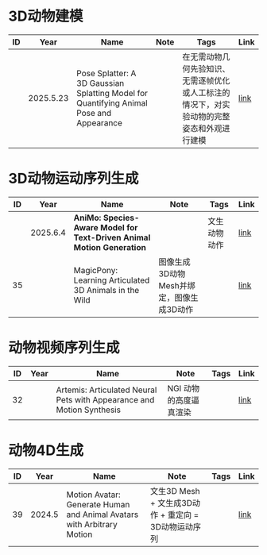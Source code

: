 # 3D动物建模

|ID|Year|Name|Note|Tags|Link|
|---|---|---|---|---|---|
||2025.5.23|Pose Splatter: A 3D Gaussian Splatting Model for Quantifying Animal Pose and Appearance||  在无需动物几何先验知识、无需逐帧优化或人工标注的情况下，对实验动物的完整姿态和外观进行建模  |[link](121.md)|

# 3D动物运动序列生成

|ID|Year|Name|Note|Tags|Link|
|---|---|---|---|---|---|
||2025.6.4|**AniMo: Species-Aware Model for Text-Driven Animal Motion Generation**|| 文生动物动作   |[link](153.md)|
|35||MagicPony: Learning Articulated 3D Animals in the Wild|图像生成3D动物Mesh并绑定，图像生成3D动作||[link](https://caterpillarstudygroup.github.io/ReadPapers/35.html)|

# 动物视频序列生成

|ID|Year|Name|Note|Tags|Link|
|---|---|---|---|---|---|
|32||Artemis: Articulated Neural Pets with Appearance and Motion Synthesis|NGI 动物的高度逼真渲染||[link](https://caterpillarstudygroup.github.io/ReadPapers/32.html)|

# 动物4D生成

|ID|Year|Name|Note|Tags|Link|
|---|---|---|---|---|---|
|39|2024.5|Motion Avatar: Generate Human and Animal Avatars with Arbitrary Motion|文生3D Mesh + 文生成3D动作 + 重定向 = 3D动物运动序列||[link](https://caterpillarstudygroup.github.io/ReadPapers/39.html)|